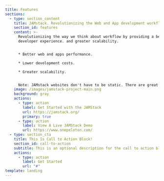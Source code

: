 ```yaml
---
title: Features
sections:
  - type: section_content
    title: JAMstack. Revolutionizing the Web and App development workflow.
    section_id: features
    content: >-
      Revolutionizing the way we think about workflow by providing a better
      developer experience. and greater scalability.


      * Better web and apps performance.

      * Lower development costs.

      * Greater scalability.


      Note: JAMstack websites don't have to be static. There are great services available to help bring some dynamic data to your product.
    image: /images/jamstack-project-main.png
    background: gray
    actions:
      - type: action
        label: Get Started with the JAMStack
        url: https://jamstack.org/
        primary: true
      - type: action
        label: View A Live JAMStack Demo
        url: https://www.onepeloton.com/
  - type: section_cta
    title: This Is Call to Action Block!
    section_id: call-to-action
    subtitle: This is an optional description for the call to action block.
    actions:
      - type: action
        label: Get Started
        url: "#"
template: landing
---
```

